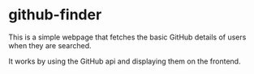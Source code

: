 # github-finder

This is a simple webpage that fetches the basic GitHub details of users when they are searched.

It works by using the GitHub api and displaying them on the frontend.
